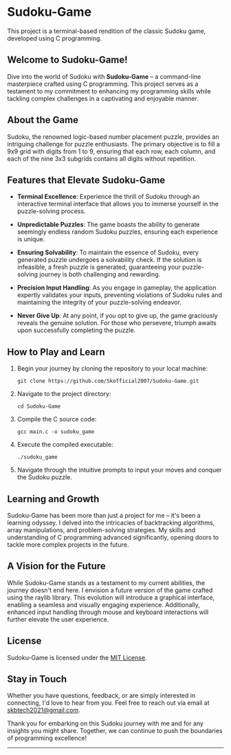 # Sudoku-Game

This project is a terminal-based rendition of the classic Sudoku game, developed using C programming.

## Welcome to Sudoku-Game!

Dive into the world of Sudoku with **Sudoku-Game** – a command-line masterpiece crafted using C programming. This project serves as a testament to my commitment to enhancing my programming skills while tackling complex challenges in a captivating and enjoyable manner.

## About the Game

Sudoku, the renowned logic-based number placement puzzle, provides an intriguing challenge for puzzle enthusiasts. The primary objective is to fill a 9x9 grid with digits from 1 to 9, ensuring that each row, each column, and each of the nine 3x3 subgrids contains all digits without repetition.

## Features that Elevate Sudoku-Game

- **Terminal Excellence**: Experience the thrill of Sudoku through an interactive terminal interface that allows you to immerse yourself in the puzzle-solving process.

- **Unpredictable Puzzles**: The game boasts the ability to generate seemingly endless random Sudoku puzzles, ensuring each experience is unique.

- **Ensuring Solvability**: To maintain the essence of Sudoku, every generated puzzle undergoes a solvability check. If the solution is infeasible, a fresh puzzle is generated, guaranteeing your puzzle-solving journey is both challenging and rewarding.

- **Precision Input Handling**: As you engage in gameplay, the application expertly validates your inputs, preventing violations of Sudoku rules and maintaining the integrity of your puzzle-solving endeavor.

- **Never Give Up**: At any point, if you opt to give up, the game graciously reveals the genuine solution. For those who persevere, triumph awaits upon successfully completing the puzzle.

## How to Play and Learn

1. Begin your journey by cloning the repository to your local machine:
   ```
   git clone https://github.com/Skofficial2007/Sudoku-Game.git
   ```


2. Navigate to the project directory:
   ```
   cd Sudoku-Game
   ```


3. Compile the C source code:
   ```
   gcc main.c -o sudoku_game
   ```


4. Execute the compiled executable:
   ```
   ./sudoku_game
   ```


5. Navigate through the intuitive prompts to input your moves and conquer the Sudoku puzzle.

## Learning and Growth

Sudoku-Game has been more than just a project for me – it's been a learning odyssey. I delved into the intricacies of backtracking algorithms, array manipulations, and problem-solving strategies. My skills and understanding of C programming advanced significantly, opening doors to tackle more complex projects in the future.

## A Vision for the Future

While Sudoku-Game stands as a testament to my current abilities, the journey doesn't end here. I envision a future version of the game crafted using the raylib library. This evolution will introduce a graphical interface, enabling a seamless and visually engaging experience. Additionally, enhanced input handling through mouse and keyboard interactions will further elevate the user experience.

## License

Sudoku-Game is licensed under the [MIT License](LICENSE).

## Stay in Touch

Whether you have questions, feedback, or are simply interested in connecting, I'd love to hear from you. Feel free to reach out via email at skbtech2021@gmail.com.

Thank you for embarking on this Sudoku journey with me and for any insights you might share. Together, we can continue to push the boundaries of programming excellence!

---
